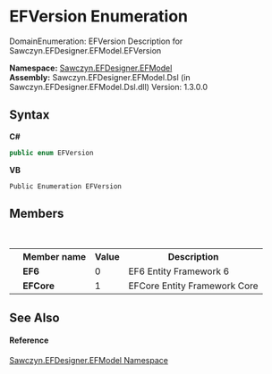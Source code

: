 # EFVersion Enumeration
 

DomainEnumeration: EFVersion Description for Sawczyn.EFDesigner.EFModel.EFVersion

**Namespace:**&nbsp;<a href="N_Sawczyn_EFDesigner_EFModel">Sawczyn.EFDesigner.EFModel</a><br />**Assembly:**&nbsp;Sawczyn.EFDesigner.EFModel.Dsl (in Sawczyn.EFDesigner.EFModel.Dsl.dll) Version: 1.3.0.0

## Syntax

**C#**<br />
``` C#
public enum EFVersion
```

**VB**<br />
``` VB
Public Enumeration EFVersion
```


## Members
&nbsp;<table><tr><th></th><th>Member name</th><th>Value</th><th>Description</th></tr><tr><td /><td target="F:Sawczyn.EFDesigner.EFModel.EFVersion.EF6">**EF6**</td><td>0</td><td>EF6 Entity Framework 6</td></tr><tr><td /><td target="F:Sawczyn.EFDesigner.EFModel.EFVersion.EFCore">**EFCore**</td><td>1</td><td>EFCore Entity Framework Core</td></tr></table>

## See Also


#### Reference
<a href="N_Sawczyn_EFDesigner_EFModel">Sawczyn.EFDesigner.EFModel Namespace</a><br />
